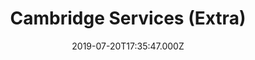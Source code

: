 ---
date: 2019-07-20T17:35:47.000Z
title: Cambridge Services (Extra)
latitude: 52.26903183019625
longitude: -0.008920448757501498
category: checkin
---